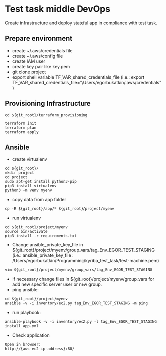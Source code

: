 # Test task middle DevOps
Create infrastructure and deploy stateful app in compliance with test task.

## Prepare environment
- create ~/.aws/credentials file
- create ~/.aws/config file
- create IAM user 
- create key pair like key.pem
- git clone project
- export shell variable TF_VAR_shared_credentials_file (i.e.: export TF_VAR_shared_credentials_file="/Users/egorbukatkin/.aws/credentials")
## Provisioning Infrastructure
```shell script
cd ${git_root}/terraform_provisioning
```

```shell script
terraform init
terraform plan
terraform apply
```

## Ansible
- create virtualenv
```shell script
cd ${git_root}/
mkdir project
cd project
sudo apt-get install python3-pip
pip3 install virtualenv
python3 -m venv myenv
```
- copy data from app folder
```shell script
cp -R ${git_root}/app/* ${git_root}/project/myenv
```
- run virtualenv
```shell script
cd ${git_root}/project/myenv
source bin/activate
pip3 install -r requirements.txt 
```
- Change ansible_private_key_file in ${git_root}/project/myenv/group_vars/tag_Env_EGOR_TEST_STAGING (i.e.: ansible_private_key_file : /Users/egorbukatkin/Programming/kyriba_test_task/test-machine.pem)
```shell script
vim ${git_root}/project/myenv/group_vars/tag_Env_EGOR_TEST_STAGING
```
- If necessary change files in ${git_root}/project/myenv/group_vars for add new specific server user or new group.
- ping ansible:
```shell script
cd ${git_root}/project/myenv
ansible -v -i inventory/ec2.py tag_Env_EGOR_TEST_STAGING -m ping
```
- run playbook:
```shell script
ansible-playbook -v -i inventory/ec2.py -l tag_Env_EGOR_TEST_STAGING  install_app.yml
```

- Check application
```
Open in browser:
http://{aws-ec2-ip-address}:80/
```